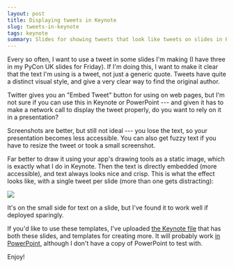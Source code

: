 ```yaml
---
layout: post
title: Displaying tweets in Keynote
slug: tweets-in-keynote
tags: keynote
summary: Slides for showing tweets that look like tweets on slides in Keynote and PowerPoint.
---
```


Every so often, I want to use a tweet in some slides I'm making (I have three in my PyCon UK slides for Friday).
If I'm doing this, I want to make it clear that the text I'm using is a tweet, not just a generic quote.
Tweets have quite a distinct visual style, and give a very clear way to find the original author.

Twitter gives you an "Embed Tweet" button for using on web pages, but I'm not sure if you can use this in Keynote or PowerPoint --- and given it has to make a network call to display the tweet properly, do you want to rely on it in a presentation?

Screenshots are better, but still not ideal --- you lose the text, so your presentation becomes less accessible.
You can also get fuzzy text if you have to resize the tweet or took a small screenshot.

Far better to draw it using your app's drawing tools as a static image, which is exactly what I do in Keynote.
Then the text is directly embedded (more accessible), and text always looks nice and crisp.
This is what the effect looks like, with a single tweet per slide (more than one gets distracting):

![](/images/2017/tweets_4up.png)

It's on the small side for text on a slide, but I've found it to work well if deployed sparingly.

If you'd like to use these templates, I've uploaded [the Keynote file](/files/tweet_templates.key) that has both these slides, and templates for creating more.
It will probably work [in PowerPoint](/files/tweet_templates.ppt), although I don't have a copy of PowerPoint to test with.

Enjoy!
